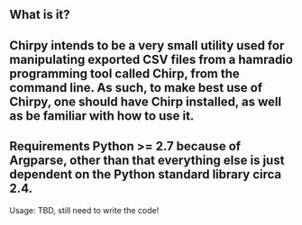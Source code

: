 What is it?
----------

Chirpy intends to be a very small utility used for manipulating exported
CSV files from a hamradio programming tool called Chirp, from the
command line. As such, to make best use of Chirpy, one should have
Chirp installed, as well as be familiar with how to use it.
----------

Requirements
Python >= 2.7 because of Argparse, other than that everything else is
just dependent on the Python standard library circa 2.4.
----------

Usage:
TBD, still need to write the code!
